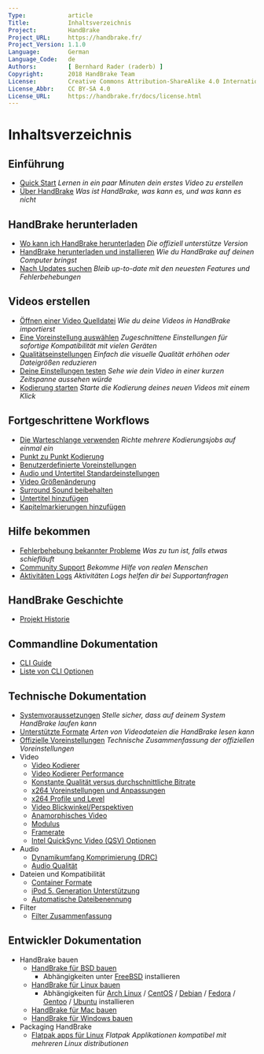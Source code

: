 ```yaml
---
Type:            article
Title:           Inhaltsverzeichnis
Project:         HandBrake
Project_URL:     https://handbrake.fr/
Project_Version: 1.1.0
Language:        German
Language_Code:   de
Authors:         [ Bernhard Rader (raderb) ]
Copyright:       2018 HandBrake Team
License:         Creative Commons Attribution-ShareAlike 4.0 International
License_Abbr:    CC BY-SA 4.0
License_URL:     https://handbrake.fr/docs/license.html
---
```


Inhaltsverzeichnis
=================

## Einführung

- [Quick Start](einfuehrung/quick-start.html)
  *Lernen in ein paar Minuten dein erstes Video zu erstellen*
- [Über HandBrake](einfuehrung/ueber.html)
  *Was ist HandBrake, was kann es, und was kann es nicht*


## HandBrake herunterladen

- [Wo kann ich HandBrake herunterladen](get-handbrake/wo-bekomme-ich-handbrake-her.html)
  *Die offiziell unterstütze Version*
- [HandBrake herunterladen und installieren](get-handbrake/herunterladen-und-installieren.html)
  *Wie du HandBrake auf deinen Computer bringst*
- [Nach Updates suchen](get-handbrake/updates-suchen.html)
  *Bleib up-to-date mit den neuesten Features und Fehlerbehebungen*


## Videos erstellen

- [Öffnen einer Video Quelldatei](workflow/oeffne-video-quelle.html)
  *Wie du deine Videos in HandBrake importierst*
- [Eine Voreinstellung auswählen](workflow/voreinstellung-auswaehlen.html)
  *Zugeschnittene Einstellungen für sofortige Kompatibilität mit vielen Geräten*
- [Qualitätseinstellungen](workflow/qualitaet-einstellen.html)
  *Einfach die visuelle Qualität erhöhen oder Dateigrößen reduzieren*
- [Deine Einstellungen testen](workflow/einstellungen-testen.html)
  *Sehe wie dein Video in einer kurzen Zeitspanne aussehen würde*
- [Kodierung starten](workflow/kodierung-starten.html)
  *Starte die Kodierung deines neuen Videos mit einem Klick*


## Fortgeschrittene Workflows

- [Die Warteschlange verwenden](erweitert/warteschlange.html)
  *Richte mehrere Kodierungsjobs auf einmal ein*
- [Punkt zu Punkt Kodierung](erweitert/point-to-point.html)
- [Benutzerdefinierte Voreinstellungen](erweitert/custom-presets.html)
- [Audio und Untertitel Standardeinstellungen](erweitert/audio-subtitle-defaults.html)
- [Video Größenänderung](erweitert/resizing-video.html)
- [Surround Sound beibehalten](erweitert/surround-sound.html)
- [Untertitel hinzufügen](erweitert/subtitles.html)
- [Kapitelmarkierungen hinzufügen](erweitert/chapter-markers.html)

<!-- - [Managing Audio Tracks](erweitert/managing-audio.html) -->
<!-- - [Post-processing metadata](erweitert/post-processing.html) -->


<!-- ## Restoration and enhancement

- Common video problems
  - Cropping, Black bars at top/bottom or sides
  - Combing effects caused by interlacing or telecine
    - Detelecine filter
    - Decomb filter vs. Deinterlace filter
    - Bob mode and frame rates, motion
  - Noise (grainy appearance and/or color splotches)
    - Denoise filters: NLMeans and HQDN3D
  - Blocky picture
    - Deblock filter
  - Stretched picture (too wide or too tall)
    - Scaling and anamorphic
- Common audio problems
  - Volume level too low
  - Dynamics too wide (soft whispers, loud booms)
-->

<!-- ## Advanced workflows part 2

- [Understanding source types](erweitert/video-sources.html)
- [Selecting a container format and encoders](erweitert/containers.html)
- [Selecting a video angle](erweitert/video-angles.html)
- [Working with frame rates](erweitert/frame-rates.html)
- [Adjusting audio quality](erweitert/audio-quality.html)
- [Progressive download support](erweitert/web-optimised.html)
- [Compatibility with legacy devices](erweitert/old-ipod-support.html)
- [Automatically naming files](erweitert/automatic-file-naming.html)
-->

## Hilfe bekommen

- [Fehlerbehebung bekannter Probleme](hilfe/fehlerbehebung-bekannter-probleme.html)
  *Was zu tun ist, falls etwas schiefläuft*
- [Community Support](hilfe/community-support.html)
  *Bekomme Hilfe von realen Menschen*
- [Aktivitäten Logs](hilfe/aktivitaeten-log.html)
  *Aktivitäten Logs helfen dir bei Supportanfragen*


## HandBrake Geschichte

- [Projekt Historie](ueber/geschichte.html)

<!-- - [About the cocktail and pineapple icon](ueber/the-icon.html)  -->


## Commandline Dokumentation

- [CLI Guide](cli/cli-guide.html)
- [Liste von CLI Optionen](cli/cli-options.html)


## Technische Dokumentation

- [Systemvoraussetzungen](technisches/systemanforderungen.html)
  *Stelle sicher, dass auf deinem System HandBrake laufen kann*
- [Unterstützte Formate](technisches/quellformate.html)
  *Arten von Videodateien die HandBrake lesen kann*
- [Offizielle Voreinstellungen](technisches/official-presets.html)
  *Technische Zusammenfassung der offiziellen Voreinstellungen*
- Video
  - [Video Kodierer](technisches/video-codecs.html)
  - [Video Kodierer Performance](technisches/video-encoding-performance.html)
  - [Konstante Qualität versus durchschnittliche Bitrate](technisches/video-cq-vs-abr.html)
  - [x264 Voreinstellungen und Anpassungen](technisches/video-x264-presets-tunes.html)
  - [x264 Profile und Level](technisches/video-x264-profiles-levels.html)
  - [Video Blickwinkel/Perspektiven](technisches/video-angles.html)
  - [Anamorphisches Video](technisches/anamorphic-guide.html)
  - [Modulus](technisches/modulus.html)
  - [Framerate](technisches/frame-rates.html)
  - [Intel QuickSync Video (QSV) Optionen](technisches/video-qsv-options.html)
- Audio
  - [Dynamikumfang Komprimierung (DRC)](technisches/dynamic-range-compression.html)
  - [Audio Qualität](technisches/audio-quality.html)
- Dateien und Kompatibilität
  - [Container Formate](technisches/containers.html)
  - [iPod 5. Generation Unterstützung](technisches/old-ipod-support.html)
  - [Automatische Dateibenennung](technisches/automatic-file-naming.html)
- Filter
  - [Filter Zusammenfassung](technisches/filters-summary.html)

<!--
- [Web optimized](technisches/web-optimised.html)
- [Video source type](erweitert/video-sources.html)
- Advanced Filter Settings
- Advanced preferences
-->

## Entwickler Dokumentation

- HandBrake bauen
  - [HandBrake für BSD bauen](entwickler/build-bsd.html)
    - Abhängigkeiten unter [FreeBSD](entwickler/freebsd-abhaengigkeiten-installieren.html) installieren
  - [HandBrake für Linux bauen](entwickler/build-linux.html)
    - Abhängigkeiten für [Arch Linux](entwickler/arch-abhaengigkeiten-installieren.html) / [CentOS](entwickler/centos-abhaengigkeiten-installieren.html) / [Debian](entwickler/debian-abhaengigkeiten-installieren.html) / [Fedora](entwickler/fedora-abhaengigkeiten-installieren.html) / [Gentoo](entwickler/genoo-abhaengigkeiten-installieren.html) / [Ubuntu](entwickler/ubuntu-abhaengigkeiten-installieren.html)
 installieren
  - [HandBrake für Mac bauen](entwickler/build-mac.html)
  - [HandBrake für Windows bauen](entwickler/build-windows.html)
- Packaging HandBrake
  - [Flatpak apps für Linux](entwickler/flatpak-repo.html)
    *Flatpak Applikationen kompatibel mit mehreren Linux distributionen*

<!-- TODO: link to contributing guide -->
